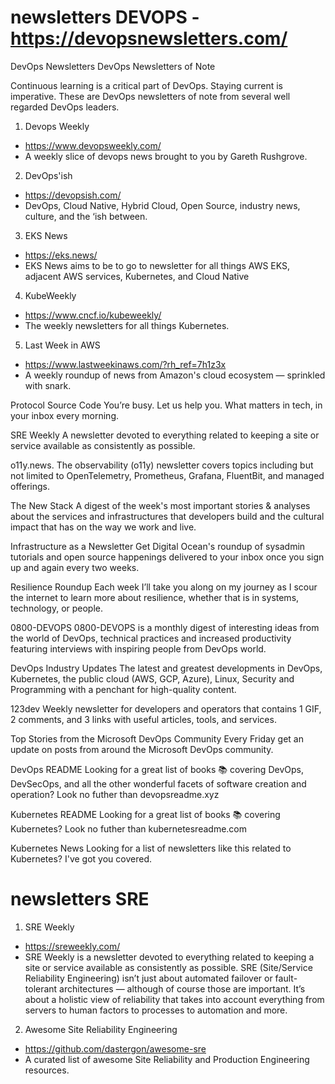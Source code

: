 # newsletters DEVOPS - https://devopsnewsletters.com/

DevOps Newsletters
DevOps Newsletters of Note

Continuous learning is a critical part of DevOps. Staying current is imperative. These are DevOps newsletters of note from several well regarded DevOps leaders.

1. Devops Weekly
* https://www.devopsweekly.com/
* A weekly slice of devops news brought to you by Gareth Rushgrove.

2. DevOps'ish
* https://devopsish.com/
* DevOps, Cloud Native, Hybrid Cloud, Open Source, industry news, culture, and the ‘ish between.

3. EKS News
* https://eks.news/
* EKS News aims to be to go to newsletter for all things AWS EKS, adjacent AWS services, Kubernetes, and Cloud Native

4. KubeWeekly
* https://www.cncf.io/kubeweekly/
* The weekly newsletters for all things Kubernetes.

5. Last Week in AWS
* https://www.lastweekinaws.com/?rh_ref=7h1z3x
* A weekly roundup of news from Amazon's cloud ecosystem — sprinkled with snark.

Protocol Source Code
You’re busy. Let us help you. What matters in tech, in your inbox every morning.

SRE Weekly
A newsletter devoted to everything related to keeping a site or service available as consistently as possible.

o11y.news.
The observability (o11y) newsletter covers topics including but not limited to OpenTelemetry, Prometheus, Grafana, FluentBit, and managed offerings.

The New Stack
A digest of the week's most important stories & analyses about the services and infrastructures that developers build and the cultural impact that has on the way we work and live.

Infrastructure as a Newsletter
Get Digital Ocean's roundup of sysadmin tutorials and open source happenings delivered to your inbox once you sign up and again every two weeks.

Resilience Roundup
Each week I’ll take you along on my journey as I scour the internet to learn more about resilience, whether that is in systems, technology, or people.

0800-DEVOPS
0800-DEVOPS is a monthly digest of interesting ideas from the world of DevOps, technical practices and increased productivity featuring interviews with inspiring people from DevOps world.

DevOps Industry Updates
The latest and greatest developments in DevOps, Kubernetes, the public cloud (AWS, GCP, Azure), Linux, Security and Programming with a penchant for high-quality content.

123dev
Weekly newsletter for developers and operators that contains 1 GIF, 2 comments, and 3 links with useful articles, tools, and services.

Top Stories from the Microsoft DevOps Community
Every Friday get an update on posts from around the Microsoft DevOps community.

DevOps README
Looking for a great list of books 📚 covering DevOps, DevSecOps, and all the other wonderful facets of software creation and operation? Look no futher than devopsreadme.xyz

Kubernetes README
Looking for a great list of books 📚 covering Kubernetes? Look no futher than kubernetesreadme.com

Kubernetes News
Looking for a list of newsletters like this related to Kubernetes? I've got you covered.

 
# newsletters SRE 

1. SRE Weekly
* https://sreweekly.com/
* SRE Weekly is a newsletter devoted to everything related to keeping a site or service available as consistently as possible.  SRE (Site/Service Reliability Engineering) isn’t just about automated failover or fault-tolerant architectures — although of course those are important.  It’s about a holistic view of reliability that takes into account everything from servers to human factors to processes to automation and more.

2. Awesome Site Reliability Engineering
* https://github.com/dastergon/awesome-sre
* A curated list of awesome Site Reliability and Production Engineering resources.
